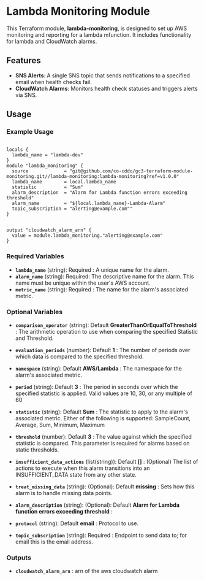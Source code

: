 # Lambda Monitoring Module

This Terraform module, **lambda-monitoring**, is designed to set up AWS monitoring and reporting for a lambda mfunction. It includes functionality for lambda and CloudWatch alarms. 

## Features

- **SNS Alerts**: A single SNS topic that sends notifications to a specified email when health checks fail.
- **CloudWatch Alarms**: Monitors health check statuses and triggers alerts via SNS.

## Usage

### Example Usage

```hcl

locals {
  lambda_name = "lambda-dev"
}
module "lambda_monitoring" {
  source             = "git@github.com/co-cddo/gc3-terraform-module-monitoring.git//lambda-monitoring:lambda-monitoring?ref=v1.0.0"
  lambda_name        = local.lambda_name
  statistic          = "Sum"
  alarm_description  = "Alarm for Lambda function errors exceeding threshold"
  alarm_name         = "${local.lambda_name}-Lambda-Alarm"
  topic_subscription = "alerting@example.com""
}


output "cloudwatch_alarm_arn" {
  value = module.lambda_monitoring."alerting@example.com"
}

```

### Required Variables

- **`lambda_name`** (string): Required : A unique name for the alarm.
- **`alarm_name`** (string): Required: The descriptive name for the alarm. This name must be unique within the user's AWS account.
- **`metric_name`** (string): Required : The name for the alarm's associated metric.

### Optional Variables

- **`comparison_operator`** (string): Default **GreaterThanOrEqualToThreshold** : The arithmetic operation to use when comparing the specified Statistic and Threshold.
- **`evaluation_periods`** (number): Default **1** : The number of periods over which data is compared to the specified threshold. 
- **`namespace`** (string): Default **AWS/Lambda** : The namespace for the alarm's associated metric.
- **`period`** (string): Default **3** : The period in seconds over which the specified statistic is applied. Valid values are 10, 30, or any multiple of 60
- **`statistic`** (string): Default **Sum** : The statistic to apply to the alarm's associated metric. Either of the following is supported: SampleCount, Average, Sum, Minimum, Maximum
- **`threshold`** (number): Default **3** : The value against which the specified statistic is compared. This parameter is required for alarms based on static thresholds.
- **`insufficient_data_actions`** (list(string)): Default **[]** : (Optional) The list of actions to execute when this alarm transitions into an INSUFFICIENT_DATA state from any other state.
- **`treat_missing_data`** (string): (Optional): Default **missing** : Sets how this alarm is to handle missing data points.
- **`alarm_description`** (string): (Optional): Default **Alarm for Lambda function errors exceeding threshold** : 

- **`protocol`** (string): Default **email** : Protocol to use.
- **`topic_subscription`** (string): Required : Endpoint to send data to; for email this is the email address.

### Outputs

- **`cloudwatch_alarm_arn`** : arn of the aws cloudwatch alarm 
